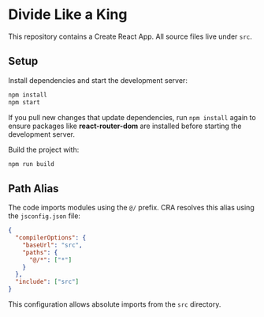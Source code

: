# Divide Like a King

This repository contains a Create React App. All source files live under `src`.

## Setup

Install dependencies and start the development server:

```bash
npm install
npm start
```

If you pull new changes that update dependencies, run `npm install` again to
ensure packages like **react-router-dom** are installed before starting the
development server.

Build the project with:

```bash
npm run build
```

## Path Alias

The code imports modules using the `@/` prefix. CRA resolves this alias using the `jsconfig.json` file:

```json
{
  "compilerOptions": {
    "baseUrl": "src",
    "paths": {
      "@/*": ["*"]
    }
  },
  "include": ["src"]
}
```

This configuration allows absolute imports from the `src` directory.
